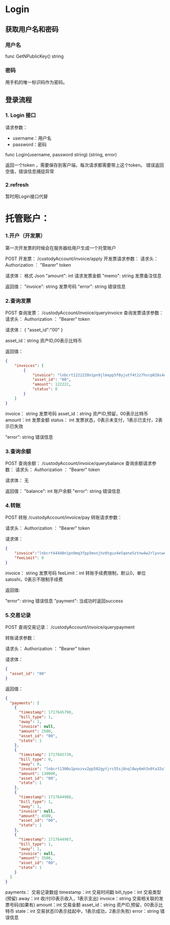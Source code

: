 # Login

## 获取用户名和密码

### 用户名

func GetNPublicKey() string 

###  密码

用手机的唯一标识码作为密码。

## 登录流程

### 1. Login 接口

请求参数：

- username：用户名
- password：密码

func Login(username, password string) (string, error)

返回一个token ，需要保存到客户端，每次请求都需要带上这个token。
错误返回空值，错误信息捕捉异常

### 2.refresh
暂时用Login接口代替


# 托管账户：
### 1.开户（开发票）
第一次开发票的时候会在服务器给用户生成一个托管账户

POST 开发票： /custodyAccount/invoice/apply
开发票请求参数：
请求头：
Authorization ： "Bearer" token

请求体：
格式 Json
"amount": int 请求发票金额
"memo": string 发票备注信息

返回值：
"invoice": string 发票号码
"error": string 错误信息

### 2.查询发票

POST 查询发票： /custodyAccount/invoice/queryinvoice
查询发票请求参数：
请求头：
Authorization ： "Bearer" token

请求体：
{
"asset_id":"00"
}

asset_id：string 资产ID,00表示比特币

返回值：
```json
{
    "invoices": [
        {
            "invoice": "lnbcrt1222220n1pn9jlmxpp5f0yjutf4t2z7hsrp826s4q27f964npgjhjfrtva2pzk240weqt2sdq6dysxcmmkv5sx7umnv3shxerpyqcqzzsxqyz5vqsp5hrtme76j03gaaxle3a3tvd83u86va6q6pltcy2fzta7082ju698q9qyyssqmcey7racq2gu03v54j7jujv2fq7ypkqgj74pcvjpv6p9h5r5lfqplqu9c28lv35x4wrvxvw6hdhjjpppnreqk36he2wyfkxyyknmhqgqxxhtrf",
            "asset_id": "00",
            "amount": 122222,
            "status": 0
        }
    ]
}
```

invoice： string 发票号码
asset_id：string 资产ID,预留，00表示比特币
amount：int 发票金额
status： int 发票状态，0表示未支付，1表示已支付，2表示已失效

"error": string 错误信息
### 3.查询余额


POST 查询余额： /custodyAccount/invoice/querybalance
查询余额请求参数：
请求头：
Authorization ： "Bearer" token

请求体：
无

返回值：
"balance": int 账户余额
"error": string 错误信息

### 4.转账


POST 转账  /custodyAccount/invoice/pay
转账请求参数：

请求头：
Authorization ： "Bearer" token

请求体：
```json 
{
    "invoice":"lnbcrt44440n1pn9mq3fpp5mvnjhz8tguz4e5qene5ztnw4w2rlyvcwecqf53lzyxxvl74aedyqdqqcqzzsxqyz5vqsp5a0gxaku4n3klkjk0x62377u9g97az7mgrmqajp2lludwx70hv3eq9qyyssqq63zjpahhy3r0nlqduyjpjrttlfwxvm052qmehupxfpflyg4fj6yrytfwyl546xd3ptupusr8gazky76f30jny8zhtvx4vrf0ngs72cq98qtry",
    "feeLimit": 0
}
```

invoice： string 发票号码
feeLimit：int 转账手续费限制，默认0，单位satoshi，0表示不限制手续费


返回值:

"error": string 错误信息
"payment": 当成功时返回success



### 5.交易记录

POST 查询交易记录： /custodyAccount/invoice/querypayment

转账请求参数：

请求头：
Authorization ： "Bearer" token


请求体：
```json 
{
  "asset_id": "00"
}
```

返回值：
```json
{
  "payments": [
    {
      "timestamp": 1717645790,
      "bill_type": 1,
      "away": 1,
      "invoice": null,
      "amount": 2500,
      "asset_id": "00",
      "state": 1
    },
    {
      "timestamp": 1717645730,
      "bill_type": 0,
      "away": 0,
      "invoice": "lnbcrt1300u1pnxzvv2pp502gytjrc55sj8nql8wy6mh3x0ta32uluq3km407umkq2447ga5csdqld96zwueqvys8getnwssxjmnkda5kxegcqzzsxqyz5vqsp5ltn6r3vl7hzad90dcpyndd8qxzx0ledgl827maacgdmgz5enk4rq9qyyssq6amcxvcz9p5qd9d04j9q2jx3ayut0tdfmwca77kz4drv8kcxc5y4s0hcl8g4p3wcm09wwj2sv575ex5x2ggv7tpwwqens4h623ar82qqamsmuq",
      "amount": 130000,
      "asset_id": "00",
      "state": 1
    },
    {
      "timestamp": 1717644988,
      "bill_type": 1,
      "away": 1,
      "invoice": null,
      "amount": 4500,
      "asset_id": "00",
      "state": 1
    },
    {
      "timestamp": 1717644987,
      "bill_type": 1,
      "away": 1,
      "invoice": null,
      "amount": 3500,
      "asset_id": "00",
      "state": 1
    }
  ]
}
```

payments： 交易记录数组
            timestamp：int 交易时间戳
            bill_type：int 交易类型(预留)
            away：int 收/付(0表示收入，1表示支出)
            invoice：string 交易相关联的发票号码(如果有)
            amount：int 交易金额
            asset_id：string 资产ID,预留，00表示比特币
            state：int 交易状态(0表示挂起中，1表示成功，2表示失败)
error：string 错误信息





